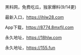 黑料网，免费吃瓜，独家爆料(9/14更)

最新入口，https://ihlw28.com

App下载，https://8774.8mxfjl.com

永久地址，https://18hlw.com

永久地址，https://155.fun
